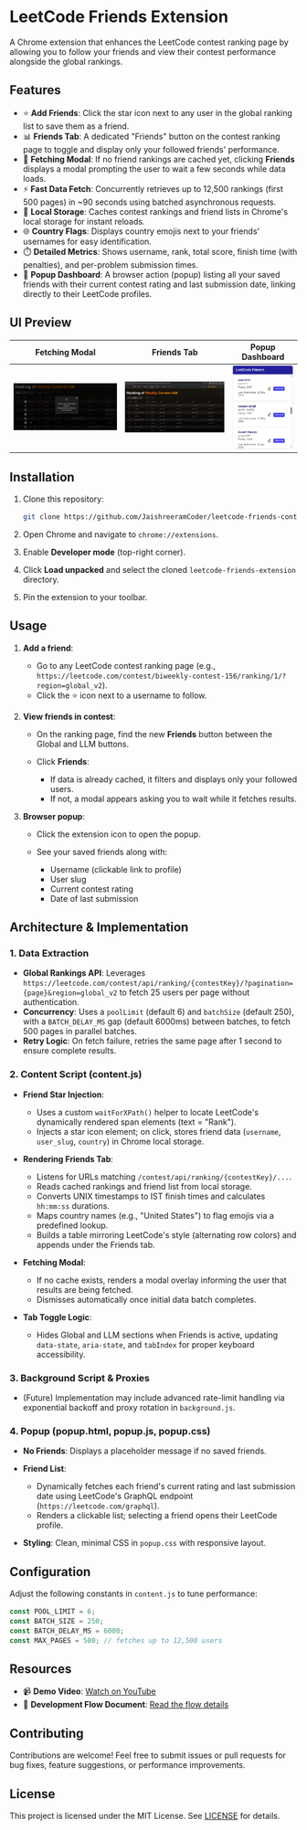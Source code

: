 # LeetCode Friends Extension

A Chrome extension that enhances the LeetCode contest ranking page by allowing you to follow your friends and view their contest performance alongside the global rankings.

## Features

* ⭐ **Add Friends**: Click the star icon next to any user in the global ranking list to save them as a friend.
* 📊 **Friends Tab**: A dedicated "Friends" button on the contest ranking page to toggle and display only your followed friends' performance.
* 💬 **Fetching Modal**: If no friend rankings are cached yet, clicking **Friends** displays a modal prompting the user to wait a few seconds while data loads.
* ⚡ **Fast Data Fetch**: Concurrently retrieves up to 12,500 rankings (first 500 pages) in \~90 seconds using batched asynchronous requests.
* 💾 **Local Storage**: Caches contest rankings and friend lists in Chrome's local storage for instant reloads.
* 🌐 **Country Flags**: Displays country emojis next to your friends' usernames for easy identification.
* ⏱️ **Detailed Metrics**: Shows username, rank, total score, finish time (with penalties), and per-problem submission times.
* 📢 **Popup Dashboard**: A browser action (popup) listing all your saved friends with their current contest rating and last submission date, linking directly to their LeetCode profiles.

## UI Preview

| Fetching Modal                                      | Friends Tab                                      | Popup Dashboard                     |
| --------------------------------------------------- | ------------------------------------------------ | ----------------------------------- |
| ![Fetching Results](ui-images/fetching_results.png) | ![Friends Rankings](ui-images/friends_ranks.png) | ![Popup](ui-images/popup_image.png) |

## Installation

1. Clone this repository:

   ```bash
   git clone https://github.com/JaishreeramCoder/leetcode-friends-contest-tracker.git
   ```
2. Open Chrome and navigate to `chrome://extensions`.
3. Enable **Developer mode** (top-right corner).
4. Click **Load unpacked** and select the cloned `leetcode-friends-extension` directory.
5. Pin the extension to your toolbar.

## Usage

1. **Add a friend**:

   * Go to any LeetCode contest ranking page (e.g., `https://leetcode.com/contest/biweekly-contest-156/ranking/1/?region=global_v2`).
   * Click the ⭐ icon next to a username to follow.
2. **View friends in contest**:

   * On the ranking page, find the new **Friends** button between the Global and LLM buttons.
   * Click **Friends**:

     * If data is already cached, it filters and displays only your followed users.
     * If not, a modal appears asking you to wait while it fetches results.
3. **Browser popup**:

   * Click the extension icon to open the popup.
   * See your saved friends along with:

     * Username (clickable link to profile)
     * User slug
     * Current contest rating
     * Date of last submission

## Architecture & Implementation

### 1. Data Extraction

* **Global Rankings API**: Leverages `https://leetcode.com/contest/api/ranking/{contestKey}/?pagination={page}&region=global_v2` to fetch 25 users per page without authentication.
* **Concurrency**: Uses a `poolLimit` (default 6) and `batchSize` (default 250), with a `BATCH_DELAY_MS` gap (default 6000ms) between batches, to fetch 500 pages in parallel batches.
* **Retry Logic**: On fetch failure, retries the same page after 1 second to ensure complete results.

### 2. Content Script (content.js)

* **Friend Star Injection**:

  * Uses a custom `waitForXPath()` helper to locate LeetCode's dynamically rendered span elements (text = "Rank").
  * Injects a star icon element; on click, stores friend data (`username`, `user_slug`, `country`) in Chrome local storage.
* **Rendering Friends Tab**:

  * Listens for URLs matching `/contest/api/ranking/{contestKey}/...`.
  * Reads cached rankings and friend list from local storage.
  * Converts UNIX timestamps to IST finish times and calculates `hh:mm:ss` durations.
  * Maps country names (e.g., "United States") to flag emojis via a predefined lookup.
  * Builds a table mirroring LeetCode's style (alternating row colors) and appends under the Friends tab.
* **Fetching Modal**:

  * If no cache exists, renders a modal overlay informing the user that results are being fetched.
  * Dismisses automatically once initial data batch completes.
* **Tab Toggle Logic**:

  * Hides Global and LLM sections when Friends is active, updating `data-state`, `aria-state`, and `tabIndex` for proper keyboard accessibility.

### 3. Background Script & Proxies

* (Future) Implementation may include advanced rate-limit handling via exponential backoff and proxy rotation in `background.js`.

### 4. Popup (popup.html, popup.js, popup.css)

* **No Friends**: Displays a placeholder message if no saved friends.
* **Friend List**:

  * Dynamically fetches each friend's current rating and last submission date using LeetCode's GraphQL endpoint (`https://leetcode.com/graphql`).
  * Renders a clickable list; selecting a friend opens their LeetCode profile.
* **Styling**: Clean, minimal CSS in `popup.css` with responsive layout.

## Configuration

Adjust the following constants in `content.js` to tune performance:

```js
const POOL_LIMIT = 6;
const BATCH_SIZE = 250;
const BATCH_DELAY_MS = 6000;
const MAX_PAGES = 500; // fetches up to 12,500 users
```

## Resources

* 📹 **Demo Video**: [Watch on YouTube](https://youtu.be/wUPa8KRKiaY?si=Jw9PafIj-Qd4HQZD)
* 📄 **Development Flow Document**: [Read the flow details](https://docs.google.com/document/d/1JiM4skOP-ovE9L6edUGRO_fWKWqp2wixcn3hw18gxWU/edit?tab=t.0)

## Contributing

Contributions are welcome! Feel free to submit issues or pull requests for bug fixes, feature suggestions, or performance improvements.

## License

This project is licensed under the MIT License. See [LICENSE](LICENSE) for details.
